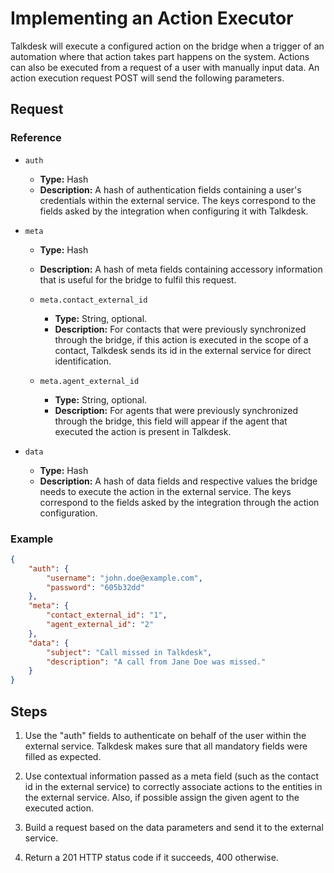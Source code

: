 # Implementing an Action Executor

Talkdesk will execute a configured action on the bridge when a trigger of an automation where that action takes part happens on the system. Actions can also be executed from a request of a user with manually input data. An action execution request POST will send the following parameters.

## Request

### Reference

* `auth`
    * **Type:** Hash
    * **Description:** A hash of authentication fields containing a user's credentials within the external service. The keys correspond to the fields asked by the integration when configuring it with Talkdesk.

* `meta`
    * **Type:** Hash
    * **Description:** A hash of meta fields containing accessory information that is useful for the bridge to fulfil this request.

    * `meta.contact_external_id`
        * **Type:** String, optional.
        * **Description:** For contacts that were previously synchronized through the bridge, if this action is executed in the scope of a contact, Talkdesk sends its id in the external service for direct identification.
    * `meta.agent_external_id`
        * **Type:** String, optional.
        * **Description:** For agents that were previously synchronized through the bridge, this field will appear if the agent that executed the action is present in Talkdesk. 
* `data`
    * **Type:** Hash
    * **Description:** A hash of data fields and respective values the bridge needs to execute the action in the external service. The keys correspond to the fields asked by the integration through the action configuration.

### Example

```json
{
    "auth": {
        "username": "john.doe@example.com",
        "password": "605b32dd"
    },
    "meta": {
        "contact_external_id": "1",
        "agent_external_id": "2"
    },
    "data": {
        "subject": "Call missed in Talkdesk",
        "description": "A call from Jane Doe was missed."
    }
}
```

## Steps

1. Use the "auth" fields to authenticate on behalf of the user within the external service. Talkdesk makes sure that all mandatory fields were filled as expected.

2. Use contextual information passed as a meta field (such as the contact id in the external service) to correctly associate actions to the entities in the external service. Also,
if possible assign the given agent to the executed action.

3. Build a request based on the data parameters and send it to the external service.

4. Return a 201 HTTP status code if it succeeds, 400 otherwise.

